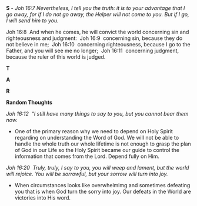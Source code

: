 ##

__S__ - _Joh 16:7 Nevertheless, I tell you the truth: it is to your advantage that I go away, for if I do not go away, the Helper will not come to you. But if I go, I will send him to you._

Joh 16:8  And when he comes, he will convict the world concerning sin and righteousness and judgment: 
Joh 16:9  concerning sin, because they do not believe in me; 
Joh 16:10  concerning righteousness, because I go to the Father, and you will see me no longer; 
Joh 16:11  concerning judgment, because the ruler of this world is judged. 

__T__

__A__

__R__


__Random Thoughts__

_Joh 16:12  “I still have many things to say to you, but you cannot bear them now._
 - One of the primary reason why we need to depend on Holy Spirit regarding on understanding the Word of God. We will not be able to handle the whole truth our whole lifetime is not enough to grasp the plan of God in our Life so the Holy Spirit became our guide to control the information that comes from the Lord. Depend fully on Him.

 _Joh 16:20  Truly, truly, I say to you, you will weep and lament, but the world will rejoice. You will be sorrowful, but your sorrow will turn into joy._
  - When circumstances looks like overwhelmimg and sometimes defeating you that is when God turn the sorry into joy. Our defeats in the World are victories into His word.